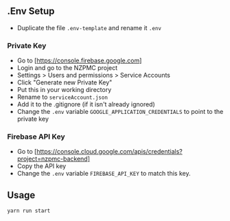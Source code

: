 ## .Env Setup
-   Duplicate the file `.env-template` and rename it `.env`

### Private Key
-   Go to [https://console.firebase.google.com]
-   Login and go to the NZPMC project
-   Settings > Users and permissions > Service Accounts
-   Click "Generate new Private Key"
-   Put this in your working directory
-   Rename to `serviceAccount.json`
-   Add it to the .gitignore (if it isn't already ignored)
-   Change the `.env` variable `GOOGLE_APPLICATION_CREDENTIALS` to point to the private key

### Firebase API Key 
-   Go to [https://console.cloud.google.com/apis/credentials?project=nzpmc-backend]
-   Copy the API key
-   Change the `.env` variable `FIREBASE_API_KEY` to match this key.    

## Usage

```
yarn run start
```
